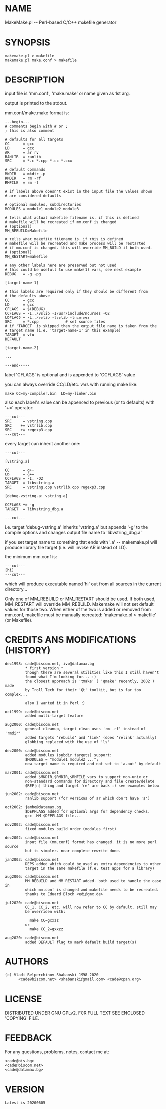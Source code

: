 # NAME

MakeMake.pl -- Perl-based C/C++ makefile generator

# SYNOPSIS

    makemake.pl > makefile
    makemake.pl make.conf > makefile

# DESCRIPTION

input file is 'mm.conf', 'make.make' or name given as 1st arg.

output is printed to the stdout.

mm.conf/make.make format is:

    ---begin---
    # comments begin with # or ;
    ; this is also comment

    # defaults for all targets
    CC      = gcc
    LD      = gcc
    AR      = ar rv
    RANLIB  = ranlib
    SRC     = *.c *.cpp *.cc *.cxx

    # default commands
    MKDIR   = mkdir -p
    RMDIR   = rm -rf
    RMFILE  = rm -f

    # if labels above doesn't exist in the input file the values shown
    # are considered defaults

    # optional modules, subdirectories
    MODULES = module1 module2 module3

    # tells what actual makefile filename is. if this is defined
    # makefile will be recreated if mm.conf is changed
    # (optional)
    MM_REBUILD=Makefile

    # tells what makefile filename is. if this is defined
    # makefile will be recreated and make process will be restarted
    # if mm.conf is changed. this will override MM_BUILD if both used.
    # (optional)
    MM_RESTART=makefile

    # any other labels here are preserved but not used
    # this could be usefull to use make(1) vars, see next example
    DEBUG   = -g -pg

    [target-name-1]

    # this labels are required only if they should be different from
    # the defaults above
    CC      = gcc
    LD      = gcc
    CFLAGS  = $(DEBUG)
    CCFLAGS = -I../vslib -I/usr/include/ncurses -O2
    LDFLAGS = -L../vslib -lvslib -lncurses
    SRC     = *.cpp            # set source files
    # if 'TARGET' is skipped then the output file name is taken from the
    # target name (i.e. 'target-name-1' in this example)
    TARGET  = vfu
    DEFAULT

    [target-name-2]

    ...

    ---end-----

label 'CFLAGS' is optional and is appended to 'CCFLAGS' value

you can always override CC/LD/etc. vars with running make like:

    make CC=my-compiler.bin  LD=my-linker.bin

also each label's value can be appended to previous (or to defaults) with
'+=' operator:

    ---cut---
    SRC     = vstring.cpp
    SRC    += vstrlib.cpp
    SRC    += regexp3.cpp
    ---cut---

every target can inherit another one:

    ---cut---

    [vstring.a]

    CC      = g++
    LD      = g++
    CCFLAGS = -I. -O2
    TARGET  = libvstring.a
    SRC     = vstring.cpp vstrlib.cpp regexp3.cpp

    [debug-vstring.a: vstring.a]

    CCFLAGS += -g
    TARGET  = libvstring_dbg.a

    ---cut---

i.e. target 'debug-vstring.a' inherits 'vstring.a' but appends '-g' to the
compile options and changes output file name to 'libvstring\_dbg.a'

if you set target name to something that ends with '.a' -- makemake.pl will
produce library file target (i.e. will invoke AR instead of LD).

the minimum mm.conf is:

    ---cut---
    [hi]
    ---cut---

which will produce executable named 'hi' out from all sources in the current
directory...

Only one of MM\_REBUILD or MM\_RESTART should be used. If both used, MM\_RESTART
will override MM\_REBUILD. Makemake will not set default values for those two.
When either of the two is added or removed from mm.conf, makefile must be
manually recreated: 'makemake.pl > makefile' (or Makefile).

# CREDITS ANS MODIFICATIONS (HISTORY)

    dec1998: cade@biscom.net, ivo@datamax.bg
             * first version *
             though there are several utilities like this I still haven't
             found what I'm looking for... :)
             the closest approach is 'tmake' ( 'qmake' recently, 2002 ) made 
             by Troll Tech for their 'Qt' toolkit, but is far too complex...

             also I wanted it in Perl :)

    oct1999: cade@biscom.net
             added multi-target feature

    aug2000: cade@biscom.net
             general cleanup, target clean uses 'rm -rf' instead of 'rmdir'
             added targets 'rebuild' and 'link' (does 'relink' actually)
             globbing replaced with the use of 'ls'

    dec2000: cade@biscom.net
             added modules (subdir targets) support:
             $MODULES = "module1 module2 ...";
             now target name is required and not set to 'a.out' by default

    mar2001: cade@biscom.net
             added $MKDIR,$RMDIR,$RMFILE vars to support non-unix or
             non-standard commands for directory and file create/delete
             $REF[n] thing and target 're' are back :) see examples below

    jun2002: cade@biscom.net
             ranlib support (for versions of ar which don't have 's')

    oct2002: jambo@datamax.bg
             $DEPFLAGS added for optional args for dependency checks.
             gcc -MM $DEPFLAGS file...

    nov2002: cade@biscom.net
             fixed modules build order (modules first)

    dec2002: cade@biscom.net
             input file (mm.conf) format has changed. it is no more perl source
             but is simpler. near complete rewrite done.

    jan2003: cade@biscom.net
             DEPS added which could be used as extra dependencies to other
             target in the same makefile (f.e. test apps for a library)

    aug2006: cade@biscom.net
             MM_REBUILD and MM_RESTART added. both used to handle the case in
             which mm.conf is changed and makefile needs to be recreated.
             thanks to Eduard Bloch <edi@gmx.de>

    jul2020: cade@biscom.net
             CC_1, CC_2, etc. will now refer to CC by default, still may
             be overriden with:
             
               make CC=gxxzz
             or  
               make CC_2=gxxzz

    aug2020: cade@biscom.net
             added DEFAULT flag to mark default build target(s)

# AUTHORS

    (c) Vladi Belperchinov-Shabanski 1998-2020
          <cade@biscom.net> <shabanski@gmail.com> <cade@cpan.org>

# LICENSE

DISTRIBUTED UNDER GNU GPLv2. FOR FULL TEXT SEE ENCLOSED 'COPYING' FILE.

# FEEDBACK

For any questions, problems, notes, contact me at:

    <cade@bis.bg> 
    <cade@biscom.net> 
    <cade@datamax.bg>

# VERSION

    Latest is 20200605
